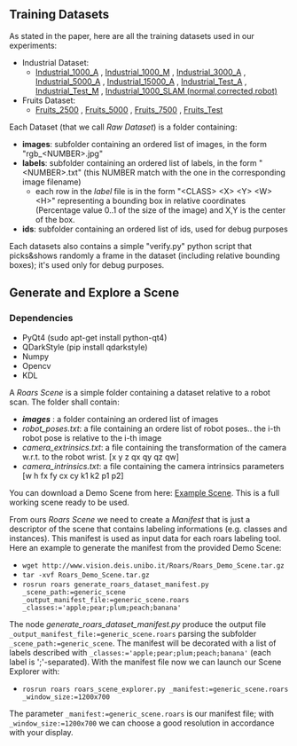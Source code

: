 ## Training Datasets

As stated in the paper, here are all the training datasets used in our experiments:

* Industrial Dataset:
  * [Industrial_1000_A](http://www.vision.deis.unibo.it/Roars/Industrial_1000_A.tar.gz) , [Industrial_1000_M](http://www.vision.deis.unibo.it/Roars/Industrial_1000_M.tar.gz) , [Industrial_3000_A](http://www.vision.deis.unibo.it/Roars/Industrial_3000_A.tar.gz) , [Industrial_5000_A](http://www.vision.deis.unibo.it/Roars/Industrial_5000_A.tar.gz) , [Industrial_15000_A](http://www.vision.deis.unibo.it/Roars/Industrial_15000_A.tar.gz) , [Industrial_Test_A](http://www.vision.deis.unibo.it/Roars/Industrial_Test_A.tar.gz) , [Industrial_Test_M](http://www.vision.deis.unibo.it/Roars/Industrial_Test_M.tar.gz) , [Industrial_1000_SLAM (normal,corrected,robot)](http://www.vision.deis.unibo.it/Roars/Industrial_Slam.zip) 
* Fruits Dataset:
  * [Fruits_2500](http://www.vision.deis.unibo.it/Roars/Fruits_2500.tar.gz) , [Fruits_5000](http://www.vision.deis.unibo.it/Roars/Fruits_5000.tar.gz) , [Fruits_7500](http://www.vision.deis.unibo.it/Roars/Fruits_7500.tar.gz) , [Fruits_Test](http://www.vision.deis.unibo.it/Roars/Fruits_Test.tar.gz)

Each Dataset (that we call *Raw Dataset*) is a folder containing:

* **images**: subfolder containing an ordered list of images, in the form "rgb_\<NUMBER>.jpg"
* **labels**: subfolder containing an ordered list of labels, in the form "\<NUMBER>.txt" (this NUMBER match with the one in the corresponding image filename)
  * each row in the *label* file is in the form "\<CLASS> \<X> \<Y> \<W> \<H>" representing a bounding box in relative coordinates (Percentage value 0..1 of the size of the image) and X,Y is the center of the box.
* **ids**: subfolder containing an ordered list of ids, used for debug purposes

Each datasets also contains a simple "verify.py" python script that picks&shows randomly a frame in the dataset (including relative bounding boxes); it's used only for debug purposes.

## Generate and Explore a Scene

### Dependencies

* PyQt4 (sudo apt-get install python-qt4)
* QDarkStyle (pip install qdarkstyle)
* Numpy
* Opencv
* KDL

A *Roars Scene* is a simple folder containing a dataset relative to a robot scan. The folder shall contain:

* ***images*** : a folder containing an ordered list of images
* *robot_poses.txt*: a file containing an ordere list of robot poses.. the i-th robot pose is relative to the i-th image
* *camera_extrinsics.txt*: a file containing the transformation of the camera w.r.t. to the robot wrist. [x y z qx qy qz qw]
* *camera_intrinsics.txt*: a file containing the camera intrinsics parameters [w h fx fy cx cy k1 k2 p1 p2]

You can download a Demo Scene from here: [Example Scene](http://www.vision.deis.unibo.it/Roars/Ars_Demo_Scene.tar.gz). This is a full working scene ready to be used.

From ours *Roars Scene* we need to create a *Manifest* that is just a descriptor of the scene that contains labeling informations (e.g. classes and instances). This manifest is used as input data for each roars labeling tool.
Here an example to generate the manifest from the provided Demo Scene:

* ```wget http://www.vision.deis.unibo.it/Roars/Roars_Demo_Scene.tar.gz```
* ```tar -xvf Roars_Demo_Scene.tar.gz```
* ```rosrun roars generate_roars_dataset_manifest.py _scene_path:=generic_scene _output_manifest_file:=generic_scene.roars _classes:='apple;pear;plum;peach;banana'```

The node *generate_roars_dataset_manifest.py* produce the output file ```_output_manifest_file:=generic_scene.roars``` parsing the subfolder ```_scene_path:=generic_scene```. The manifest will be decorated with a list of labels described with ```_classes:='apple;pear;plum;peach;banana'``` (each label is ';'-separated).
With the manifest file now we can launch our Scene Explorer with:

* ```rosrun roars roars_scene_explorer.py _manifest:=generic_scene.roars _window_size:=1200x700```

The parameter ```_manifest:=generic_scene.roars``` is our manifest file; with ```_window_size:=1200x700``` we can choose a good resolution in accordance with your display.





